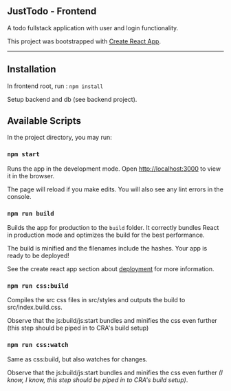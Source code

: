 ## JustTodo - Frontend

A todo fullstack application with user and login functionality.

This project was bootstrapped with [Create React App](https://github.com/facebook/create-react-app).

---

## Installation

In frontend root, run : `npm install`

Setup backend and db (see backend project).

## Available Scripts

In the project directory, you may run:

### `npm start`

Runs the app in the development mode.
Open [http://localhost:3000](http://localhost:3000) to view it in the browser.

The page will reload if you make edits.
You will also see any lint errors in the console.

### `npm run build`

Builds the app for production to the `build` folder.
It correctly bundles React in production mode and optimizes the build for the best performance.

The build is minified and the filenames include the hashes.
Your app is ready to be deployed!

See the create react app section about [deployment](https://facebook.github.io/create-react-app/docs/deployment) for more information.

### `npm run css:build`

Compiles the src css files in src/styles and outputs the build to src/index.build.css.

Observe that the js:build/js:start bundles and minifies the css even further (this step should be piped in to CRA's build setup)

### `npm run css:watch`

Same as css:build, but also watches for changes.

Observe that the js:build/js:start bundles and minifies the css even further _(I know, I know, this step should be piped in to CRA's build setup)_.
